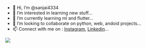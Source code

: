 - 👋 Hi, I’m @sanjai4334
- 👀 I’m interested in learning new stuff...
- 🌱 I’m currently learning ml and flutter...
- 💞️ I’m looking to collaborate on python, web, andoid projects...
- 📫 Connect with me on : [Instagram](https://www.instagram.com/sanjais_02/), [Linkedin](https://www.linkedin.com/in/sanjai4334/)...

![](https://komarev.com/ghpvc/?username=sanjai4334&style=flat-square&color=blue&abbreviated=true)

<!---
sanjai4334/sanjai4334 is a ✨ special ✨ repository because its `README.md` (this file) appears on your GitHub profile.
You can click the Preview link to take a look at your changes.
--->
